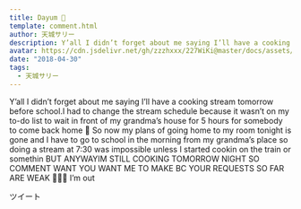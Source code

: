 ```yaml
---
title: Dayum 🍳
template: comment.html
author: 天城サリー
description: Y’all I didn’t forget about me saying I’ll have a cooking stream tomorrow before school.I had to change the stream schedule because it wasn’t on my to-do list to wait in front of my grandma’s house...
avatar: https://cdn.jsdelivr.net/gh/zzzhxxx/227WiKi@master/docs/assets/photo/avatar/sally.jpg
date: "2018-04-30"
tags:
  - 天城サリー
---
```



Y’all I didn’t forget about me saying I’ll have a cooking stream tomorrow before school.I had to change the stream schedule because it wasn’t on my to-do list to wait in front of my grandma’s house for 5 hours for somebody to come back home 🏡 So now my plans of going home to my room tonight is gone and I have to go to school in the morning from my grandma’s place so doing a stream at 7:30 was impossible unless I started cookin on the train or somethin BUT ANYWAYIM STILL COOKING TOMORROW NIGHT SO COMMENT WANT YOU WANT ME TO MAKE BC YOUR REQUESTS SO FAR ARE WEAK ✋🏻🎤 I’m out 


ツイート



